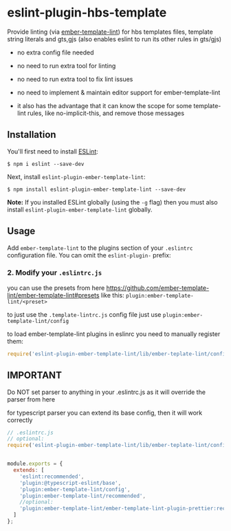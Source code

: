 # eslint-plugin-hbs-template

Provide linting (via [ember-template-lint](https://github.com/ember-template-lint/ember-template-lint)) for hbs templates files, template string literals and gts,gjs (also enables eslint to run its other rules in gts/gjs)
* no extra config file needed

* no need to run extra tool for linting

* no need to run extra tool to fix lint issues

* no need to implement & maintain editor support for ember-template-lint

* it also has the advantage that it can know the scope for some template-lint rules, like no-implicit-this, and remove those messages

## Installation

You'll first need to install [ESLint](http://eslint.org):

```
$ npm i eslint --save-dev
```

Next, install `eslint-plugin-ember-template-lint`:

```
$ npm install eslint-plugin-ember-template-lint --save-dev
```

**Note:** If you installed ESLint globally (using the `-g` flag) then you must also install `eslint-plugin-ember-template-lint` globally.

## Usage

Add `ember-template-lint` to the plugins section of your `.eslintrc` configuration file. You can omit the `eslint-plugin-` prefix:

### 2. Modify your `.eslintrc.js`

you can use the presets from here https://github.com/ember-template-lint/ember-template-lint#presets
like this:
`plugin:ember-template-lint/<preset>`

to just use the `.template-lintrc.js` config file just use
`plugin:ember-template-lint/config`

to load ember-template-lint plugins in eslinrc you need to manually register them:
```js
require('eslint-plugin-ember-template-lint/lib/ember-teplate-lint/config').registerPlugin('ember-template-lint-plugin-prettier');
```

## IMPORTANT
Do NOT set parser to anything in your .eslintrc.js as it will override the parser from here

for typescript parser you can extend its base config, then it will work correctly

```js
// .eslintrc.js
// optional:
require('eslint-plugin-ember-template-lint/lib/ember-teplate-lint/config').registerPlugin('ember-template-lint-plugin-prettier');


module.exports = {
  extends: [
    'eslint:recommended',
    'plugin:@typescript-eslint/base',
    'plugin:ember-template-lint/config',
    'plugin:ember-template-lint/recommended',
    //optional:
    'plugin:ember-template-lint/ember-template-lint-plugin-prettier:recommended'
  ]
};
```




